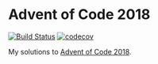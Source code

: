 # Advent of Code 2018

[![Build Status](https://travis-ci.com/kevincon/advent_of_code_2018.svg?branch=master)](https://travis-ci.com/kevincon/advent_of_code_2018) [![codecov](https://codecov.io/gh/kevincon/advent_of_code_2018/branch/master/graph/badge.svg)](https://codecov.io/gh/kevincon/advent_of_code_2018)

My solutions to [Advent of Code 2018](https://adventofcode.com/2018).
